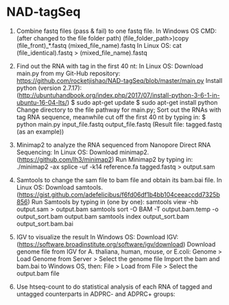 # NAD-tagSeq

1. Combine fastq files (pass & fail) to one fastq file.
  In Windows OS CMD: (after changed to the file folder path) (file_folder_path>)copy (file_front)_*.fastq (mixed_file_name).fastq
  In Linux OS: cat (file_identical).fastq > (mixed_file_name).fastq

2. Find out the RNA with tag in the first 40 nt:
In Linux OS:
  Download main.py from my Git-Hub repository: https://github.com/rocketjishao/NAD-tagSeq/blob/master/main.py
  Install python (version 2.7.17): (http://ubuntuhandbook.org/index.php/2017/07/install-python-3-6-1-in-ubuntu-16-04-lts/)
      $ sudo apt-get update
      $ sudo apt-get install python
  Change directory to the file pathway for main.py; 
  Sort out the RNAs with tag RNA sequence, meanwhile cut off the first 40 nt by typing in:
      $ python main.py input_file.fastq output_file.fastq
        (Result file: tagged.fastq (as an example))
        
3. Minimap2 to analyze the RNA sequenced from Nanopore Direct RNA Sequencing:
In Linux OS:
  Download minimap2. (https://github.com/lh3/minimap2)
  Run Minimap2 by typing in:
    ./minimap2 -ax splice -uf -k14 reference.fa tagged.fastq > output.sam

4. Samtools to change the sam file to bam file and obtain its bam.bai file.
In Linux OS:
  Download samtools. (https://gist.github.com/adefelicibus/f6fd06df1b4bb104ceeaccdd7325b856)
  Run Samtools by typing in (one by one):
    samtools view -hb output.sam > output.bam 
    samtools sort -O BAM -T output.bam.temp -o output_sort.bam  output.bam
    samtools index output_sort.bam output_sort.bam.bai

5. IGV to visualize the result
In Windows OS:
  Download IGV: (https://software.broadinstitute.org/software/igv/download)
  Download genome file from IGV for A. thaliana, human, mouse, or E.coli: Genome > Load Genome from Server > Select the genome file
  Import the bam and bam.bai to Windows OS, then: File > Load from File > Select the output.bam file
  
6. Use htseq-count to do statistical analysis of each RNA of tagged and untagged counterparts in ADPRC- and ADPRC+ groups:

